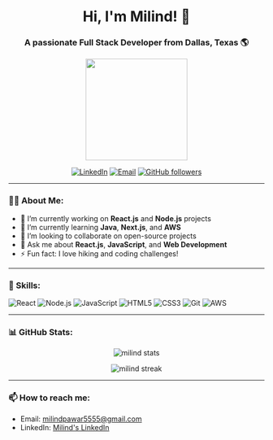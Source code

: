 <h1 align="center">Hi, I'm Milind! 👋</h1>
<h3 align="center">A passionate Full Stack Developer from Dallas, Texas 🌎</h3>

<p align="center">
  <img src="https://media.giphy.com/media/13HgwGsXF0aiGY/giphy.gif" width="200"/>
</p>

<p align="center">
  <a href="https://www.linkedin.com/in/mpawar1" target="_blank"><img alt="LinkedIn" src="https://img.shields.io/badge/-LinkedIn-0077B5?style=flat-square&logo=LinkedIn&logoColor=white"></a>
  <a href="mailto:milindpawar5555@gmail.com"><img alt="Email" src="https://img.shields.io/badge/-Email-red?style=flat-square&logo=gmail&logoColor=white"></a>
  <a href="https://github.com/milindpawar007"><img alt="GitHub followers" src="https://img.shields.io/github/followers/milind?style=social"></a>
</p>

---

### 👨‍💻 About Me:

- 🔭 I’m currently working on **React.js** and **Node.js** projects
- 🌱 I’m currently learning **Java**, **Next.js**, and **AWS**
- 👯 I’m looking to collaborate on open-source projects
- 💬 Ask me about **React.js**, **JavaScript**, and **Web Development**
- ⚡ Fun fact: I love hiking and coding challenges!

---

### 🚀 Skills:
<p align="left">
  <img src="https://img.shields.io/badge/React-61DAFB?style=for-the-badge&logo=react&logoColor=white" alt="React">
  <img src="https://img.shields.io/badge/Node.js-339933?style=for-the-badge&logo=nodedotjs&logoColor=white" alt="Node.js">
  <img src="https://img.shields.io/badge/JavaScript-F7DF1E?style=for-the-badge&logo=javascript&logoColor=black" alt="JavaScript">
  <img src="https://img.shields.io/badge/HTML-E34F26?style=for-the-badge&logo=html5&logoColor=white" alt="HTML5">
  <img src="https://img.shields.io/badge/CSS-1572B6?style=for-the-badge&logo=css3&logoColor=white" alt="CSS3">
  <img src="https://img.shields.io/badge/Git-F05032?style=for-the-badge&logo=git&logoColor=white" alt="Git">
  <img src="https://img.shields.io/badge/AWS-232F3E?style=for-the-badge&logo=amazonaws&logoColor=white" alt="AWS">
</p>

---

### 📊 GitHub Stats:
<p align="center">
  <img src="https://github-readme-stats.vercel.app/api?username=milindpawar007&show_icons=true&theme=radical" alt="milind stats" />
</p>

<p align="center">
  <img src="https://github-readme-streak-stats.herokuapp.com/?user=milind&theme=radical" alt="milind streak" />
</p>

---

### 📫 How to reach me:
- Email: [milindpawar5555@gmail.com](mailto:milind@example.com)
- LinkedIn: [Milind's LinkedIn](https://www.linkedin.com/in/mpawar1)
